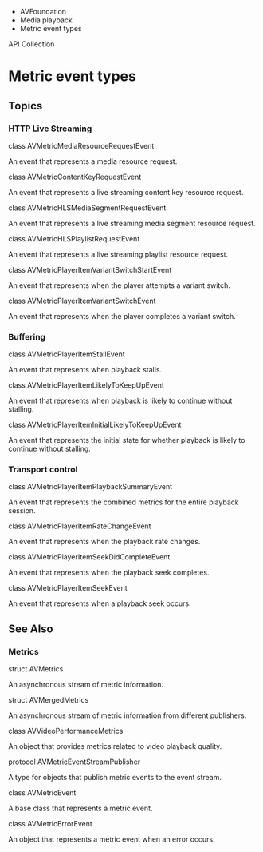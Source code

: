 

- AVFoundation
- Media playback
-  Metric event types 

API Collection

# Metric event types

## Topics

### HTTP Live Streaming

class AVMetricMediaResourceRequestEvent

An event that represents a media resource request.

class AVMetricContentKeyRequestEvent

An event that represents a live streaming content key resource request.

class AVMetricHLSMediaSegmentRequestEvent

An event that represents a live streaming media segment resource request.

class AVMetricHLSPlaylistRequestEvent

An event that represents a live streaming playlist resource request.

class AVMetricPlayerItemVariantSwitchStartEvent

An event that represents when the player attempts a variant switch.

class AVMetricPlayerItemVariantSwitchEvent

An event that represents when the player completes a variant switch.

### Buffering

class AVMetricPlayerItemStallEvent

An event that represents when playback stalls.

class AVMetricPlayerItemLikelyToKeepUpEvent

An event that represents when playback is likely to continue without stalling.

class AVMetricPlayerItemInitialLikelyToKeepUpEvent

An event that represents the initial state for whether playback is likely to continue without stalling.

### Transport control

class AVMetricPlayerItemPlaybackSummaryEvent

An event that represents the combined metrics for the entire playback session.

class AVMetricPlayerItemRateChangeEvent

An event that represents when the playback rate changes.

class AVMetricPlayerItemSeekDidCompleteEvent

An event that represents when the playback seek completes.

class AVMetricPlayerItemSeekEvent

An event that represents when a playback seek occurs.

## See Also

### Metrics

struct AVMetrics

An asynchronous stream of metric information.

struct AVMergedMetrics

An asynchronous stream of metric information from different publishers.

class AVVideoPerformanceMetrics

An object that provides metrics related to video playback quality.

protocol AVMetricEventStreamPublisher

A type for objects that publish metric events to the event stream.

class AVMetricEvent

A base class that represents a metric event.

class AVMetricErrorEvent

An object that represents a metric event when an error occurs.

